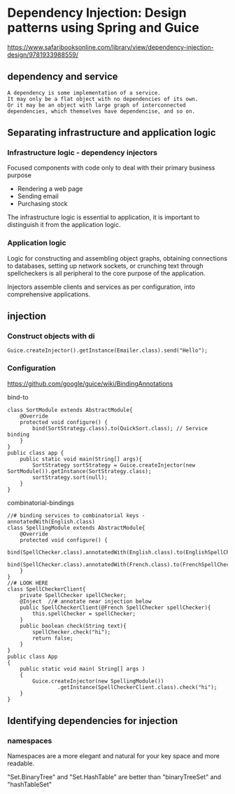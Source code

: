 # Dependency Injection: Design patterns using Spring and Guice

https://www.safaribooksonline.com/library/view/dependency-injection-design/9781933988559/

## dependency and service
```
A dependency is some implementation of a service.
It may only be a flat object with no dependencies of its own.
Or it may be an object with large graph of interconnected dependencies, which themselves have dependencise, and so on.
```

## Separating infrastructure and application logic

### Infrastructure logic - dependency injectors

Focused components with code only to deal with their primary business purpose

- Rendering a web page
- Sending email
- Purchasing stock

The infrastructure logic is essential to application, it is important to distinguish it from the application logic.

### Application logic

Logic for constructing and assembling object graphs, obtaining connections to databases, setting up network sockets, or
crunching text through spellcheckers is all peripheral to the core purpose of the application.

Injectors assemble clients and services as per configuration, into comprehensive applications.

## injection

### Construct objects with di

```
Guice.createInjector().getInstance(Emailer.class).send("Hello");
```

### Configuration

https://github.com/google/guice/wiki/BindingAnnotations

bind-to

```
class SortModule extends AbstractModule{
    @Override
    protected void configure() {
        bind(SortStrategy.class).to(QuickSort.class); // Service binding
    }
}
public class app {
    public static void main(String[] args){
        SortStrategy sortStrategy = Guice.createInjector(new SortModule()).getInstance(SortStrategy.class);
        sortStrategy.sort(null);
    }
}
```

combinatorial-bindings

```
//# binding services to combinatorial keys - annotatedWith(English.class)
class SpellingModule extends AbstractModule{
    @Override
    protected void configure() {
        bind(SpellChecker.class).annotatedWith(English.class).to(EnglishSpellChecker.class);
        bind(SpellChecker.class).annotatedWith(French.class).to(FrenchSpellChecker.class);
    }
}
//# LOOK HERE
class SpellCheckerClient{
    private SpellChecker spellChecker;
    @Inject  //# annotate near injection below
    public SpellCheckerClient(@French SpellChecker spellChecker){
        this.spellChecker = spellChecker;
    }
    public boolean check(String text){
        spellChecker.check("hi");
        return false;
    }
}
public class App
{
    public static void main( String[] args )
    {
        Guice.createInjector(new SpellingModule())
                .getInstance(SpellCheckerClient.class).check("hi");
    }
}
```

## Identifying dependencies for injection

### namespaces

Namespaces are a more elegant and natural for your key space and more readable.

"Set.BinaryTree" and "Set.HashTable" are better than "binaryTreeSet" and "hashTableSet"
